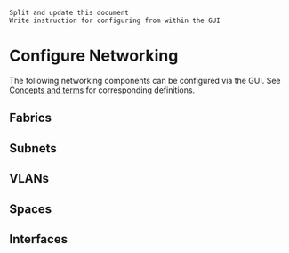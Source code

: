 	Split and update this document
	Write instruction for configuring from within the GUI


# Configure Networking

The following networking components can be configured via the GUI. See
[Concepts and terms][concepts] for corresponding definitions.


## Fabrics


## Subnets


## VLANs


## Spaces


## Interfaces


<!-- LINKS -->

[concepts]: intro-concepts.md

